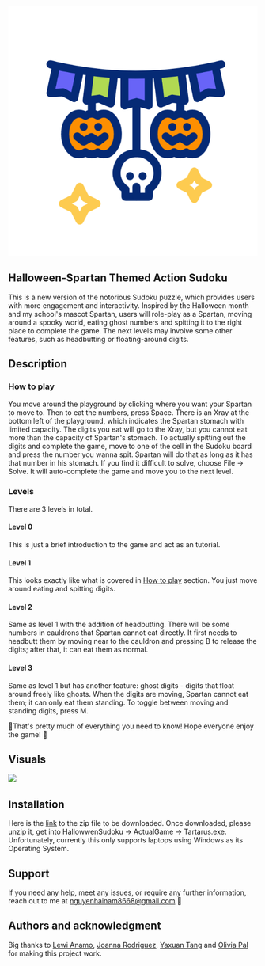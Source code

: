 ![](https://github.com/Euclid0192/Portfolio/blob/main/src/assets/garlands.gif) 
## Halloween-Spartan Themed Action Sudoku
This is a new version of the notorious Sudoku puzzle, which provides users with more engagement and interactivity. Inspired by the Halloween month and my school's mascot Spartan, users will role-play as a Spartan, moving around a spooky world, eating ghost numbers and spitting it to the right place to complete the game. The next levels may involve some other features, such as headbutting or floating-around digits.

## Description
### How to play
You move around the playground by clicking where you want your Spartan to move to. Then to eat the numbers, press Space. There is an Xray at the bottom left of the playground, which indicates the Spartan stomach with limited capacity. The digits you eat will go to the Xray, but you cannot eat more than the capacity of Spartan's stomach. To actually spitting out the digits and complete the game, move to one of the cell in the Sudoku board and press the number you wanna spit. Spartan will do that as long as it has that number in his stomach. 
If you find it difficult to solve, choose File -> Solve. It will auto-complete the game and move you to the next level.
### Levels
There are 3 levels in total.
#### Level 0
This is just a brief introduction to the game and act as an tutorial.
#### Level 1
This looks exactly like what is covered in [How to play](#how-to-play) section. You just move around eating and spitting digits.
#### Level 2
Same as level 1 with the addition of headbutting. There will be some numbers in cauldrons that Spartan cannot eat directly. It first needs to headbutt them by moving near to the cauldron and pressing B to release the digits; after that, it can eat them as normal.
#### Level 3
Same as level 1 but has another feature: ghost digits - digits that float around freely like ghosts. When the digits are moving, Spartan cannot eat them; it can only eat them standing. To toggle between moving and standing digits, press M.

🎉That's pretty much of everything you need to know! Hope everyone enjoy the game! 🎉


## Visuals
![](https://facweb.cse.msu.edu/cbowen/cse335/project1-fs23/img/demo.png)

## Installation
Here is the [link](https://drive.google.com/file/d/1Usk8-ST2rSh8kcY8weXB_n_k-1N1tuzm/view) to the zip file to be downloaded. 
Once downloaded, please unzip it, get into HallowwenSudoku -> ActualGame -> Tartarus.exe. Unfortunately, currently this only supports laptops using Windows as its Operating System.

## Support
If you need any help, meet any issues, or require any further information, reach out to me at nguyenhainam8668@gmail.com 📨

## Authors and acknowledgment
Big thanks to [Lewi Anamo](https://github.com/Lzanamo), [Joanna Rodriguez](https://github.com/rodriguezjoanna), [Yaxuan Tang](https://github.com/YaxuanTang) and [Olivia Pal](https://github.com/oliviapal) for making this project work.

